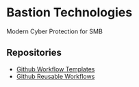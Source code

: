 # Bastion Technologies

Modern Cyber Protection for SMB

## Repositories

- [Github Workflow Templates](https://github.com/Bastion-Technologies/.github)
- [Github Reusable Workflows](https://github.com/Bastion-Technologies/github_workflows)
